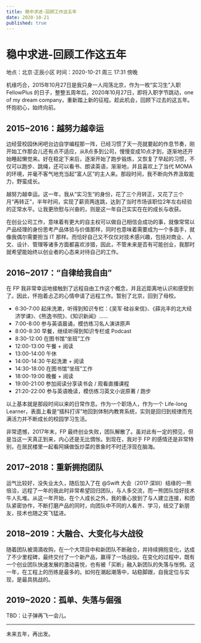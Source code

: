 ```yaml
---
title: 稳中求进-回顾工作这五年
date: 2020-10-21
published: true
---
```


# 稳中求进-回顾工作这五年

地点：北京·正辰小区
时间：2020-10-21 周三 17:31 傍晚

机缘巧合，2015年10月27日是我只身一人闯荡北京，作为一枚“实习生”入职 FellowPlus 的日子，整整五周年后，2020年10月27日，即将入职字节跳动，one of my dream company，重新踏上新的征程。趁此机会，回顾下过去的这五年。怀抱初心，始终向前。

## 2015~2016：越努力越幸运

边经营校园休闲吧台边自学编程那一阵，已经习惯了天一亮就要起的作息节奏，刚开始工作那会儿还有点不适应，从8点多到公司，慢慢变成10点才到，逐渐地还开始睡起懒觉来。好在稳定下来后，逐渐开始了跑步锻炼，又恢复了早起的习惯，不仅可以跑步、跳绳，还可以看书、朗读英语，渐渐地，并且喜欢上了当代 MOMA 的环境，并毫不客气地充当起“富人区”的主人来。那段时间，我不断向外界汲取能力，野蛮成长。

越努力越幸运。这一年，我从“实习生”的身份，花了三个月转正，又花了三个月“再转正”，半年时间，实现了薪资两连跳，达到了当时市场该职位2年左右经验的正常水平。让我更欣慰与兴奋的，则是这一年自己实实在在的成长与收获。

在创业公司工作，意味着有更大的自主权可以做自己相信会成功的事，就像常常以产品经理的身份思考产品体验与价值那样，同时也意味着需要成为一个多面手，就像我偶尔需要担当 IT 那样。而恰好自己又不仅仅对技术感兴趣，包括对商业、人文、设计、管理等诸多方面都喜欢涉猎，因此，不管未来是否有可能创业，我那时就希望能始终以创业者的心态来对待自己的工作。

## 2016~2017：“自律给我自由”

在 FP 我非常幸运地接触到了远程自由工作这个概念，并且近距离地认识和感受到了。因此，怀抱着忐忑的心情申请了远程工作。暂别了北京，回到了母校。

- 6:30-7:00    起床洗漱，听得到知识专栏：《吴军·硅谷来信》、《薛兆丰的北大经济学课》、《熊逸书院》、《知识新闻》……
- 7:00-8:00    参与英语晨诵，模仿练习名人演讲原声
- 8:00-8:30    早餐，继续听得到知识专栏或 Podcast
- 8:30-12:00   在图书馆“坐班”工作
- 12:00-13:00 午餐 + 阅读
- 13:00-14:00 午休
- 14:00-14:30 午起洗漱 + 阅读
- 14:30-18:00 在图书馆“坐班”工作
- 18:00-19:00 晚餐 + 阅读
- 19:00-21:00 参加阅读分享读书会 / 观看直播课程
- 21:20-22:00 参与英语晚读，模仿练习英文小说原著 / 跑步

以上基本就是那段时间以来的日常作息。作为一个职场人，作为一个 Life-long Learner，表面上看是“插科打诨”地回到体制内教育系统，实则是回归到规律而充满活力并不断成长的校园学习生活。

非常遗憾，2017年末，FP 最终创业失败，团队解散了。虽对此有一定的预见，但是当这一天真正到来，内心还是无比惆怅。到现在，我对于 FP 的感情还是非常特别，在居民楼里一起看阿姨做饭炒菜的景象时不时还浮现在脑海。

## 2017~2018：重新拥抱团队

运气比较好，没失业太久，随后加入了在 @Swift 大会（2017·深圳）结缘的一熊倍洽，远程了一年的我此时非常希望回归团队，与人多交流，而一熊团队恰好技术牛人扎堆。从这一年开始，在个人成长之外，我的重心放到了与人建立连接，和团队紧密协作，不断打磨产品的同时，向团队中不同的人看齐、学习，结交了新朋友，技术也随之突飞猛进。

## 2018~2019：大融合、大变化与大战役

随着团队被滴滴收购，在一个大项目中和新团队不断融合，并持续拥抱变化，达成了不少里程碑，最终交付了一个新产品，赢得了一场战役。在变化的过程中，既有一个创业团队快速发展的激动喜悦，也有被「买断」融入新团队的失落与怅惘。这一年，在工程上的历练是最多的。如何在潮起潮落中，站稳脚跟，自我定位与实现，是最具挑战的。

## 2019~2020：孤单、失落与倔强

TBD：让子弹再飞一会儿。

--------

未来五年，再出发。

